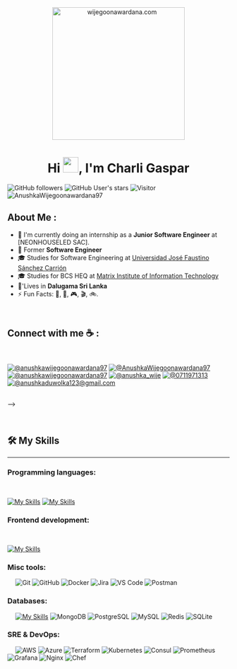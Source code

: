 <div align="center" width="50">
    <img alt="wijegoonawardana.com" src="./assets/oh hi there.png" width="300"/>
</div>
<h1 align="center">Hi <img src="https://media.giphy.com/media/hvRJCLFzcasrR4ia7z/giphy.gif" width="35">, I'm  Charli Gaspar</h1>

![GitHub followers](https://img.shields.io/github/followers/AnushkaWijegoonawardana97?style=social) ![GitHub User's stars](https://img.shields.io/github/stars/AnushkaWijegoonawardana97?style=social) ![Visitor](https://visitor-badge.laobi.icu/badge?page_id=AnushkaWijegoonawardana97.repoName) <img src="https://komarev.com/ghpvc/?username=AnushkaWijegoonawardana97" alt="AnushkaWijegoonawardana97" />

## About Me :
- 🏢 I'm currently doing an internship as a **Junior Software Engineer** at [NEONHOUSELED SAC].
- 🏢 Former **Software Engineer** 
- 🎓 Studies for Software Engineering at [ Universidad José Faustino Sánchez Carrión]([https://www.londonmet.ac.uk/](https://unjfsc.edu.pe))
- 🎓 Studies for BCS HEQ at [Matrix Institute of Information Technology](http://www.matrix-edu.com/)
- 🏡'Lives in **Dalugama Sri Lanka**
- ⚡ Fun Facts: 🍕, 🏀, 🎮, 🎬, 🚲.

<br>

## Connect with me ☕ :

<br>

[![@anushkawijegoonawardana97](https://img.icons8.com/fluency/48/000000/instagram-new.png "@anushkawijegoonawardana97")]([https://www.instagram.com/anushkawijegoonawardana97/](https://www.instagram.com/joel_gt18/)) [![@AnushkaWijegoonawardana97](https://img.icons8.com/fluency/48/000000/facebook.png "@AnushkaWijegoonawardana97")]([https://www.facebook.com/AnushkaWijegoonawardana97](https://www.facebook.com/charlie.gsprtrzn)) [![@anushkawijegoonawardana97](https://img.icons8.com/fluency/48/000000/linkedin.png "@anushkawijegoonawardana97")]([https://www.linkedin.com/in/anushkawijegoonawardana97/](https://www.linkedin.com/in/charli-joel-gaspar-tarazona-604947284/)) [![@anushka_wije](https://img.icons8.com/fluency/48/000000/twitter-squared.png "@anushka_wije")](https://twitter.com/anushka_wije) [![@0711971313](https://img.icons8.com/fluency/48/000000/phone-disconnected.png "@0711971313")](tel:0711971313) [![@anushkaduwolka123@gmail.com](https://img.icons8.com/fluency/48/000000/apple-mail.png "@anushkaduwolka123@gmail.com")](anushkaduwolka123@gmail.com)

<br>
-->

&emsp;

## 🛠️ My Skills
-------------------
### Programming languages:
&emsp;

[![My Skills](https://skillicons.dev/icons?i=js,typescript,cs,php)](https://skillicons.dev)
[![My Skills](https://skillicons.dev/icons?i=java,kotlin)](https://skillicons.dev)

### Frontend development:
&emsp;

[![My Skills](https://skillicons.dev/icons?i=html,css,react,express,nodejs,figma,scss,dotnet)](https://skillicons.dev)


### Misc tools:
&emsp;
![Git](https://img.shields.io/badge/-Git-000?&logo=Git)
![GitHub](https://img.shields.io/badge/-GitHub-000?&logo=GitHub)
![Docker](https://img.shields.io/badge/-Docker-000?&logo=Docker)
![Jira](https://img.shields.io/badge/-Jira-000?&logo=Jira)
![VS Code](https://img.shields.io/badge/-VS%20Code-000?&logo=Visual-Studio-Code)
![Postman](https://img.shields.io/badge/-Postman-000?&logo=Postman)




### Databases:
&emsp;
[![My Skills](https://skillicons.dev/icons?i=mongodb,firebase,sqlite,mysql)](https://skillicons.dev)
![MongoDB](https://img.shields.io/badge/-MongoDB-000?&logo=MongoDB)
![PostgreSQL](https://img.shields.io/badge/-PostgreSQL-000?&logo=PostgreSQL)
![MySQL](https://img.shields.io/badge/-MySQL-000?&logo=MySQL)
![Redis](https://img.shields.io/badge/-Redis-000?&logo=Redis)
![SQLite](https://img.shields.io/badge/-SQLite-000?&logo=SQLite)

### SRE & DevOps:
&emsp;
![AWS](https://img.shields.io/badge/-AWS-000?&logo=Amazon-AWS)
![Azure](https://img.shields.io/badge/-Azure-000?&logo=Microsoft-Azure)
![Terraform](https://img.shields.io/badge/-Terraform-000?&logo=Terraform)
![Kubernetes](https://img.shields.io/badge/-Kubernetes-000?&logo=Kubernetes)
![Consul](https://img.shields.io/badge/-Consul-000?&logo=Consul)
![Prometheus](https://img.shields.io/badge/-Prometheus-000?&logo=Prometheus)
![Grafana](https://img.shields.io/badge/-Grafana-000?&logo=Grafana)
![Nginx](https://img.shields.io/badge/-Nginx-000?&logo=Nginx)
![Chef](https://img.shields.io/badge/-Chef-000?&logo=Chef)


&emsp;

